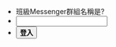 <script src="js/login.js"></script>

* <div class="row">
        <div class="col s1 m12">
          <div class="card blue">
            <div class="card-content white-text">
				<span class="card-title">班級Messenger群組名稱是?</span>
            </div>
          </div>
        </div>
      </div>
* <input type="text" id="pwd"></input>
* <button  class="waves-effect waves-light btn" onclick="login()">**登入**</button>
	
<div class="row">
	<div class="col s12 m12">
		<div class="card blue-grey darken-1" id="content" hidden>
			<div class="card-content white-text">
				<a href="#!album.md"><b>相簿</b></a>  
				<a href="https://drive.google.com/open?id=1mTFaLzb1Xm3L1UdGYNwIE-meoHS6lLVoDV982s0Qrig"><b>聯絡資訊</b></a>
				<a href="https://www.facebook.com/groups/309158202786244/"><b>FB社團</b></a>  
				<a href="http://line.me/R/ti/g/SSyhu2Qklx"><b>Line群組<b></a>
			</div>
		</div>
	</div>
</div>